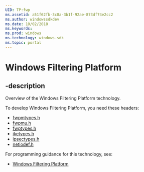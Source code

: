 ```yaml
---
UID: TP:fwp
ms.assetid: a51f62fb-3c8a-3b1f-92ae-873df74e2cc2
ms.author: windowssdkdev
ms.date: 10/02/2018
ms.keywords: 
ms.prod: windows
ms.technology: windows-sdk
ms.topic: portal
---
```


# Windows Filtering Platform

## -description

Overview of the Windows Filtering Platform technology.

To develop Windows Filtering Platform, you need these headers:

 * [fwpmtypes.h](../fwpmtypes/index.md)
 * [fwpmu.h](../fwpmu/index.md)
 * [fwptypes.h](../fwptypes/index.md)
 * [iketypes.h](../iketypes/index.md)
 * [ipsectypes.h](../ipsectypes/index.md)
 * [netiodef.h](../netiodef/index.md)

For programming guidance for this technology, see:
* [Windows Filtering Platform](/windows/desktop/fwp)

